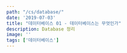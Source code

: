 ```yaml
---
path: "/cs/database/"
date: '2019-07-03'
title: "데이터베이스 01 - 데이터베이스는 무엇인가"
description: Database 정리
image: ''
tags: ['데이터베이스']
---
```


